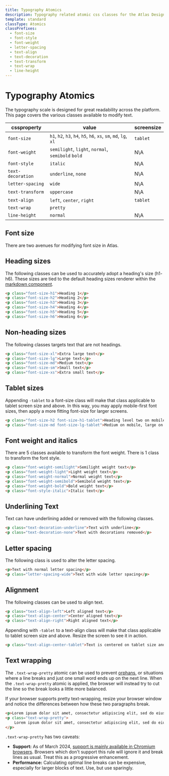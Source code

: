 ```yaml
---
title: Typography Atomics
description: Typography related atomic css classes for the Atlas Design System
template: standard
classType: Atomics
classPrefixes:
  - font-size
  - font-style
  - font-weight
  - letter-spacing
  - text-align
  - text-decoration
  - text-transform
  - text-wrap
  - line-height
---
```


# Typography Atomics

The typography scale is designed for great readability across the platform. This page covers the various classes available to modify text.

| cssproperty       | value                                                            | screensize |
| ----------------- | ---------------------------------------------------------------- | ---------- |
| `font-size`       | `h1`, `h2`, `h3`, `h4`, `h5`, `h6`, `xs`, `sm`, `md`, `lg`, `xl` | `tablet`   |
| `font-weight`     | `semilight`, `light`, `normal`, `semibold` `bold`                | N\A        |
| `font-style`      | `italic`                                                         | N\A        |
| `text-decoration` | `underline`, `none`                                              | N\A        |
| `letter-spacing`  | `wide`                                                           | N\A        |
| `text-transform`  | `uppercase`                                                      | N\A        |
| `text-align`      | `left`, `center`, `right`                                        | `tablet`   |
| `text-wrap`       | `pretty`                                                         |
| `line-height`     | `normal`                                                         | N\A        |

## Font size

There are two avenues for modifying font size in Atlas.

## Heading sizes

The following classes can be used to accurately adopt a heading's size (h1- h6).
These sizes are tied to the default heading sizes renderer within the [markdown component](https://design.docs.microsoft.com/components/markdown.html).

```html
<p class="font-size-h1">Heading 1</p>
<p class="font-size-h2">Heading 2</p>
<p class="font-size-h3">Heading 3</p>
<p class="font-size-h4">Heading 4</p>
<p class="font-size-h5">Heading 5</p>
<p class="font-size-h6">Heading 6</p>
```

## Non-heading sizes

The following classes targets text that are not headings.

```html
<p class="font-size-xl">Extra large text</p>
<p class="font-size-lg">Large text</p>
<p class="font-size-md">Medium text</p>
<p class="font-size-sm">Small text</p>
<p class="font-size-xs">Extra small text</p>
```

## Tablet sizes

Appending `-tablet` to a font-size class will make that class applicable to tablet screen size and above. In this way, you may apply mobile-first font sizes, then apply a more fitting font-size for larger screens.

```html
<p class="font-size-h2 font-size-h1-tablet">Heading level two on mobile, level one on tablet</p>
<p class="font-size-md font-size-lg-tablet">Medium on mobile, large on tablet</p>
```

## Font weight and italics

There are 5 classes available to transform the font weight. There is 1 class to transform the font style.

```html
<p class="font-weight-semilight">Semilight weight text</p>
<p class="font-weight-light">Light weight text</p>
<p class="font-weight-normal">Normal weight text</p>
<p class="font-weight-semibold">Semibold weight text</p>
<p class="font-weight-bold">Bold weight text</p>
<p class="font-style-italic">Italic text</p>
```

## Underlining Text

Text can have underlining added or removed with the following classes.

```html
<p class="text-decoration-underline">Text with underline</p>
<p class="text-decoration-none">Text with decorations removed</p>
```

## Letter spacing

The following class is used to alter the letter spacing.

```html
<p>Text with normal letter spacing</p>
<p class="letter-spacing-wide">Text with wide letter spacing</p>
```

## Alignment

The following classes can be used to align text.

```html
<p class="text-align-left">Left aligned text</p>
<p class="text-align-center">Center aligned text</p>
<p class="text-align-right">Right aligned text</p>
```

Appending with `-tablet` to a text-align class will make that class applicable to tablet screen size and above. Resize the screen to see it in action.

```html
<p class="text-align-center-tablet">Text is centered on tablet size and above.</p>
```

## Text wrapping

The `.text-wrap-pretty` atomic can be used to prevent [orphans](https://en.wikipedia.org/wiki/Widows_and_orphans), or situations where a line breaks and just one small word ends up on the next line. When the `.text-wrap-pretty` atomic is applied, the browser will instead try to cut the line so the break looks a little more balanced.

If your browser supports pretty text-wrapping, resize your browser window and notice the differences between how these two paragraphs break.

```html
<p>Lorem ipsum dolor sit amet, consectetur adipiscing elit, sed do eiusmod tempor incididunt ut.</p>
<p class="text-wrap-pretty">
	Lorem ipsum dolor sit amet, consectetur adipiscing elit, sed do eiusmod tempor incididunt ut.
</p>
```

`.text-wrap-pretty` has two caveats:

- **Support:** As of March 2024, [support is mainly available in Chromium browsers](https://en.wikipedia.org/wiki/Widows_and_orphans). Browsers which don't support this rule will ignore it and break lines as usual. Treat this as a progressive enhancement.
- **Performance:** Calculating optimal line breaks can be expensive, especially for larger blocks of text. Use, but use sparingly.
